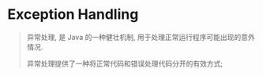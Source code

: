 # Exception Handling
> 异常处理, 是 Java 的一种健壮机制, 用于处理正常运行程序可能出现的意外情况. 
> 
> 异常处理提供了一种将正常代码和错误处理代码分开的有效方式; 





